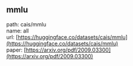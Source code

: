 ## mmlu
path: cais/mmlu  
name: all  
url: [https://huggingface.co/datasets/cais/mmlu](https://huggingface.co/datasets/cais/mmlu)  
paper: [https://arxiv.org/pdf/2009.03300](https://arxiv.org/pdf/2009.03300)  
